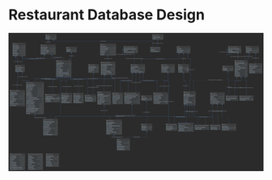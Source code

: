 # Restaurant Database Design

![Database Design](https://github.com/palina-krukovich/restaurant-db/blob/master/Restaurant.png)
